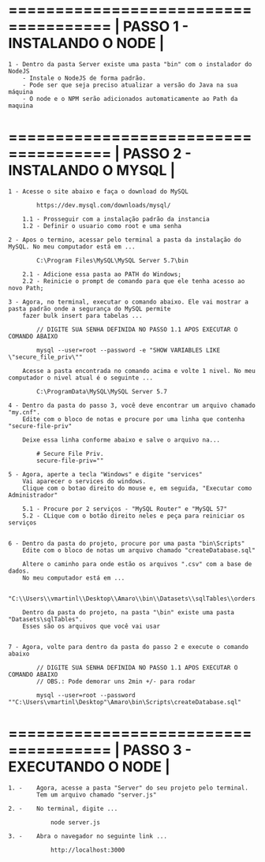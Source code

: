  =====================================
|	PASSO 1 - INSTALANDO O NODE 		|
  =====================================

	1 - Dentro da pasta Server existe uma pasta "bin" com o instalador do NodeJS
		- Instale o NodeJS de forma padrão.
		- Pode ser que seja preciso atualizar a versão do Java na sua máquina
		- O node e o NPM serão adicionados automaticamente ao Path da maquina


  =====================================
|	PASSO 2 - INSTALANDO O MYSQL 		|
  =====================================

	1 - Acesse o site abaixo e faça o download do MySQL

			https://dev.mysql.com/downloads/mysql/

		1.1 - Prosseguir com a instalação padrão da instancia
		1.2 - Definir o usuario como root e uma senha

	2 - Apos o termino, acessar pelo terminal a pasta da instalação do MySQL. No meu computador está em ...

			C:\Program Files\MySQL\MySQL Server 5.7\bin

		2.1 - Adicione essa pasta ao PATH do Windows;
		2.2 - Reinicie o prompt de comando para que ele tenha acesso ao novo Path;

	3 - Agora, no terminal, executar o comando abaixo. Ele vai mostrar a pasta padrão onde a segurança do MySQL permite
		fazer bulk insert para tabelas ...

			// DIGITE SUA SENHA DEFINIDA NO PASSO 1.1 APOS EXECUTAR O COMANDO ABAIXO

			mysql --user=root --password -e "SHOW VARIABLES LIKE \"secure_file_priv\""

		Acesse a pasta encontrada no comando acima e volte 1 nivel. No meu computador o nivel atual é o seguinte ...

			C:\ProgramData\MySQL\MySQL Server 5.7

	4 -	Dentro da pasta do passo 3, você deve encontrar um arquivo chamado "my.cnf".
		Edite com o bloco de notas e procure por uma linha que contenha "secure-file-priv"

		Deixe essa linha conforme abaixo e salve o arquivo na...

			# Secure File Priv.
			secure-file-priv=""

	5 - Agora, aperte a tecla "Windows" e digite "services"
		Vai aparecer o services do windows.
		Clique com o botao direito do mouse e, em seguida, "Executar como Administrador"

		5.1 - Procure por 2 serviços - "MySQL Router" e "MySQL 57"
		5.2 - CLique com o botão direito neles e peça para reiniciar os serviços


	6 - Dentro da pasta do projeto, procure por uma pasta "bin\Scripts"
		Edite com o bloco de notas um arquivo chamado "createDatabase.sql"

		Altere o caminho para onde estão os arquivos ".csv" com a base de dados.
		No meu computador está em ...

			"C:\\Users\\vmartinl\\Desktop\\Amaro\\bin\\Datasets\\sqlTables\\orders.csv"

		Dentro da pasta do projeto, na pasta "\bin" existe uma pasta "Datasets\sqlTables".
		Esses são os arquivos que você vai usar


	7 -	Agora, volte para dentro da pasta do passo 2 e execute o comando abaixo

			// DIGITE SUA SENHA DEFINIDA NO PASSO 1.1 APOS EXECUTAR O COMANDO ABAIXO
			// OBS.: Pode demorar uns 2min +/- para rodar

			mysql --user=root --password ""C:\Users\vmartinl\Desktop"\Amaro\bin\Scripts\createDatabase.sql"



  =====================================
|	PASSO 3 - EXECUTANDO O NODE     	|
  =====================================

 	1. -	Agora, acesse a pasta "Server" do seu projeto pelo terminal.
 			Tem um arquivo chamado "server.js"

 	2. -	No terminal, digite ...

 				node server.js

 	3. -	Abra o navegador no seguinte link ...

 				http://localhost:3000	
